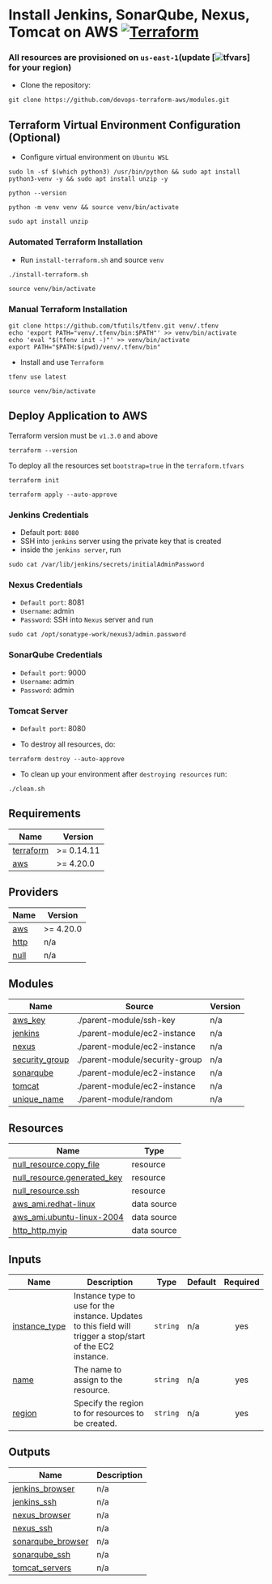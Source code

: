 # Install Jenkins, SonarQube, Nexus, Tomcat on AWS [![Terraform](https://github.com/devops-terraform-aws/modules/actions/workflows/terraform.yml/badge.svg?branch=main)](https://github.com/devops-terraform-aws/modules/actions/workflows/terraform.yml)
### All resources are provisioned on `us-east-1`(update [![tfvars](https://github.com/devops-terraform-aws/modules/blob/main/terraform.tfvars#L2)] for your region)
- Clone the repository:
```
git clone https://github.com/devops-terraform-aws/modules.git
```
## Terraform Virtual Environment Configuration (Optional)
- Configure virtual environment on `Ubuntu WSL`
```
sudo ln -sf $(which python3) /usr/bin/python && sudo apt install python3-venv -y && sudo apt install unzip -y
```
```
python --version
```
```
python -m venv venv && source venv/bin/activate
```
```
sudo apt install unzip
```

### Automated Terraform Installation
- Run `install-terraform.sh` and source `venv`
```
./install-terraform.sh 
```
```
source venv/bin/activate
```

### Manual Terraform Installation
```
git clone https://github.com/tfutils/tfenv.git venv/.tfenv 
echo 'export PATH="venv/.tfenv/bin:$PATH"' >> venv/bin/activate
echo 'eval "$(tfenv init -)"' >> venv/bin/activate
export PATH="$PATH:$(pwd)/venv/.tfenv/bin"
```
- Install and use `Terraform`
```
tfenv use latest
```
```
source venv/bin/activate
```

## Deploy Application to AWS
Terraform version must be `v1.3.0` and above
```
terraform --version
```
To deploy all the resources set `bootstrap=true` in the `terraform.tfvars`

```
terraform init
```
```
terraform apply --auto-approve
```

### Jenkins Credentials
- Default port: `8080`
- SSH into `jenkins` server using the private key that is created
- inside the `jenkins server`, run 
```
sudo cat /var/lib/jenkins/secrets/initialAdminPassword
```

### Nexus Credentials
- `Default port`: 8081 
- `Username`: admin
- `Password`: SSH into `Nexus` server and run
```
sudo cat /opt/sonatype-work/nexus3/admin.password
```

### SonarQube Credentials
- `Default port`: 9000
- `Username`: admin
- `Password`: admin

### Tomcat Server
- `Default port`: 8080

- To destroy all resources, do:
```
terraform destroy --auto-approve
```

- To clean up your environment after `destroying resources` run:
```
./clean.sh
```

## Requirements

| Name | Version |
|------|---------|
| <a name="requirement_terraform"></a> [terraform](#requirement\_terraform) | >= 0.14.11 |
| <a name="requirement_aws"></a> [aws](#requirement\_aws) | >= 4.20.0 |

## Providers

| Name | Version |
|------|---------|
| <a name="provider_aws"></a> [aws](#provider\_aws) | >= 4.20.0 |
| <a name="provider_http"></a> [http](#provider\_http) | n/a |
| <a name="provider_null"></a> [null](#provider\_null) | n/a |

## Modules

| Name | Source | Version |
|------|--------|---------|
| <a name="module_aws_key"></a> [aws\_key](#module\_aws\_key) | ./parent-module/ssh-key | n/a |
| <a name="module_jenkins"></a> [jenkins](#module\_jenkins) | ./parent-module/ec2-instance | n/a |
| <a name="module_nexus"></a> [nexus](#module\_nexus) | ./parent-module/ec2-instance | n/a |
| <a name="module_security_group"></a> [security\_group](#module\_security\_group) | ./parent-module/security-group | n/a |
| <a name="module_sonarqube"></a> [sonarqube](#module\_sonarqube) | ./parent-module/ec2-instance | n/a |
| <a name="module_tomcat"></a> [tomcat](#module\_tomcat) | ./parent-module/ec2-instance | n/a |
| <a name="module_unique_name"></a> [unique\_name](#module\_unique\_name) | ./parent-module/random | n/a |

## Resources

| Name | Type |
|------|------|
| [null_resource.copy_file](https://registry.terraform.io/providers/hashicorp/null/latest/docs/resources/resource) | resource |
| [null_resource.generated_key](https://registry.terraform.io/providers/hashicorp/null/latest/docs/resources/resource) | resource |
| [null_resource.ssh](https://registry.terraform.io/providers/hashicorp/null/latest/docs/resources/resource) | resource |
| [aws_ami.redhat-linux](https://registry.terraform.io/providers/hashicorp/aws/latest/docs/data-sources/ami) | data source |
| [aws_ami.ubuntu-linux-2004](https://registry.terraform.io/providers/hashicorp/aws/latest/docs/data-sources/ami) | data source |
| [http_http.myip](https://registry.terraform.io/providers/hashicorp/http/latest/docs/data-sources/http) | data source |

## Inputs

| Name | Description | Type | Default | Required |
|------|-------------|------|---------|:--------:|
| <a name="input_instance_type"></a> [instance\_type](#input\_instance\_type) | Instance type to use for the instance. Updates to this field will trigger a stop/start of the EC2 instance. | `string` | n/a | yes |
| <a name="input_name"></a> [name](#input\_name) | The name to assign to the resource. | `string` | n/a | yes |
| <a name="input_region"></a> [region](#input\_region) | Specify the region to for resources to be created. | `string` | n/a | yes |

## Outputs

| Name | Description |
|------|-------------|
| <a name="output_jenkins_browser"></a> [jenkins\_browser](#output\_jenkins\_browser) | n/a |
| <a name="output_jenkins_ssh"></a> [jenkins\_ssh](#output\_jenkins\_ssh) | n/a |
| <a name="output_nexus_browser"></a> [nexus\_browser](#output\_nexus\_browser) | n/a |
| <a name="output_nexus_ssh"></a> [nexus\_ssh](#output\_nexus\_ssh) | n/a |
| <a name="output_sonarqube_browser"></a> [sonarqube\_browser](#output\_sonarqube\_browser) | n/a |
| <a name="output_sonarqube_ssh"></a> [sonarqube\_ssh](#output\_sonarqube\_ssh) | n/a |
| <a name="output_tomcat_servers"></a> [tomcat\_servers](#output\_tomcat\_servers) | n/a |
